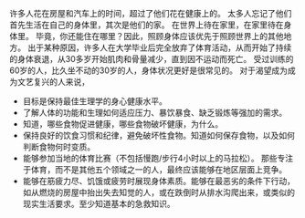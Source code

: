 许多人花在房屋和汽车上的时间，超过了他们花在健康上的。
太多人忘记了他们首先生活在自己的身体里，其次是他们的家。
在世界上待在家里，在家里待在身体里。
毕竟，你还能住在哪里？因此，照顾身体应该优先于照顾世界上的其他地方。
出于某种原因，许多人在大学毕业后完全放弃了体育活动，从而开始了持续的身体衰退，从30多岁开始肌肉和骨量减少，直到因不运动而死亡。
受过训练的60岁的人，比久坐不动的30岁的人，身体状况更好是很常见的。
对于渴望成为成为文艺复兴的人来说，
- 目标是保持最佳生理学的身心健康水平。
- 了解人体的功能和生理如何适应压力、暴饮暴食、缺乏锻炼等强加的需求。
- 知道，哪些食物促进健康，哪些食物破坏健康，为什么。
- 保持良好的饮食习惯和纪律，避免破坏性食物。知道如何保存食物，以及如何判断食物何时变质。
- 能够参加当地的体育比赛（不包括慢跑/步行4小时以上的马拉松）。 那些专注于体育，而不是其他五个领域之一的人，最终应该能够在地区层面上竞争。
- 能够在筋疲力尽、饥饿或疲劳时展现身体素质。能够在最恶劣的条件下行动，如从燃烧的房屋中抬出失去知觉的人，或在跌倒时从排水沟爬出来，或类似的现实生活要求。至少知道基本的急救知识。
